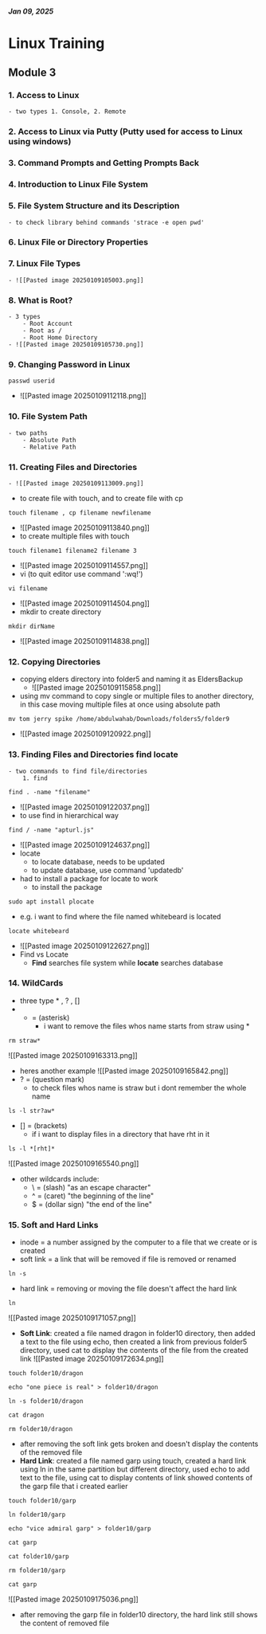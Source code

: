 ##### Jan 09, 2025
# Linux Training

## Module 3
### 1. Access to Linux
	- two types 1. Console, 2. Remote

### 2. Access to Linux via Putty (Putty used for access to Linux using windows)

### 3. Command Prompts and Getting Prompts Back

### 4. Introduction to Linux File System

### 5. File System Structure and its Description
	- to check library behind commands 'strace -e open pwd'

### 6. Linux File or Directory Properties

### 7. Linux File Types
	- ![[Pasted image 20250109105003.png]]

### 8. What is Root?
	- 3 types 
		- Root Account
		- Root as /
		- Root Home Directory
	- ![[Pasted image 20250109105730.png]]

### 9. Changing Password in Linux
```
passwd userid
```

- ![[Pasted image 20250109112118.png]]

### 10. File System Path
	- two paths
		- Absolute Path
		- Relative Path
### 11. Creating Files and Directories
	- ![[Pasted image 20250109113009.png]]
- to create file with touch, and to create file with cp
```
touch filename , cp filename newfilename
```

- ![[Pasted image 20250109113840.png]]
- to create multiple files with touch
```
touch filename1 filename2 filename 3
```

- ![[Pasted image 20250109114557.png]]
- vi (to quit editor use command ':wq!')
```
vi filename
```

- ![[Pasted image 20250109114504.png]]
- mkdir to create directory
```
mkdir dirName
```
- ![[Pasted image 20250109114838.png]]

### 12. Copying Directories
- copying elders directory into folder5 and naming it as EldersBackup
	- ![[Pasted image 20250109115858.png]]
- using mv command to copy single or multiple files to another directory, in this case moving multiple files at once using absolute path
```
mv tom jerry spike /home/abdulwahab/Downloads/folders5/folder9
```
- ![[Pasted image 20250109120922.png]]

### 13. Finding Files and Directories find locate
	- two commands to find file/directories
		1. find
```
find . -name "filename"
```
- ![[Pasted image 20250109122037.png]]
- to use find in hierarchical way
```
find / -name "apturl.js"
```
- ![[Pasted image 20250109124637.png]]
- locate
	- to locate database, needs to be updated
	- to update database, use command 'updatedb'
- had to install a package for locate to work
	- to install the package 
```
sudo apt install plocate
```

- e.g. i want to find where the file named whitebeard is located
```
locate whitebeard
```
- ![[Pasted image 20250109122627.png]]
- Find vs Locate
	- **Find** searches file system while **locate** searches database

### 14. WildCards
- three type  * , ? , [] 
- * = (asterisk)
	- i want to remove the files whos name starts from straw using *
```
rm straw*
```
![[Pasted image 20250109163313.png]]
- heres another example
![[Pasted image 20250109165842.png]]
- ? = (question mark)
	- to check files whos name is straw but i dont remember the whole name
```
ls -l str?aw*
```
- [] = (brackets)
	- if i want to display files in a directory that have rht in it
```
ls -l *[rht]*
```
![[Pasted image 20250109165540.png]]
- other wildcards include: 
	- \ = (slash) "as an escape character"
	- ^ = (caret) "the beginning of the line"
	- $ = (dollar sign) "the end of the line"


### 15. Soft and Hard Links
- inode = a number assigned by the computer to a file that we create or is created
- soft link = a link that will be removed if file is removed or renamed
```
ln -s
```
- hard link = removing or moving the file doesn't affect the hard link
```
ln
```
![[Pasted image 20250109171057.png]]
- **Soft Link**: created a file named dragon in folder10 directory, then added a text to the file using echo, then created a link from previous folder5 directory, used cat to display the contents of the file from the created link
![[Pasted image 20250109172634.png]]
```
touch folder10/dragon
```
```
echo "one piece is real" > folder10/dragon
```
```
ln -s folder10/dragon
```
```
cat dragon
```
```
rm folder10/dragon
```
- after removing the soft link gets broken and doesn't display the contents of the removed file
- **Hard Link**: created a file named garp using touch, created a hard link using ln in the same partition but different directory, used echo to add text to the file, using cat to display contents of link showed contents of the garp file that i created earlier
```
touch folder10/garp
```
```
ln folder10/garp
```
```
echo "vice admiral garp" > folder10/garp
```
```
cat garp
```
```
cat folder10/garp
```
```
rm folder10/garp
```
```
cat garp
```
![[Pasted image 20250109175036.png]]
- after removing the garp file in folder10 directory, the hard link still shows the content of removed file
